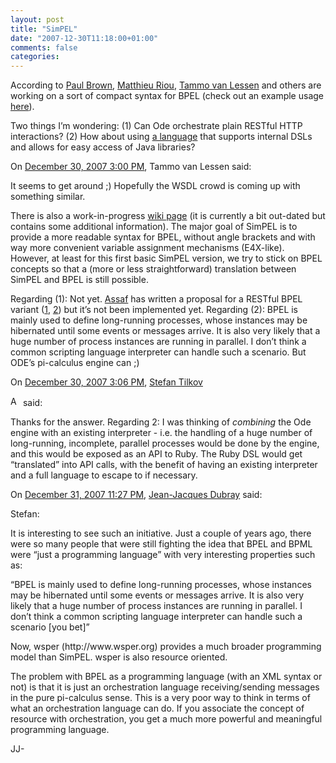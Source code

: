 ```yaml
---
layout: post
title: "SimPEL"
date: "2007-12-30T11:18:00+01:00"
comments: false
categories: 
---
```


<p>According to <a href="http://mult.ifario.us/articles/2007/12/18/scripting-for-the-cloud">Paul Brown</a>, <a href="http://offthelip.org/">Matthieu Riou</a>, <a href="http://www.taval.de/">Tammo van Lessen</a> and others are working on a sort of compact syntax for BPEL (check out an example usage <a href="http://svn.apache.org/viewvc/ode/sandbox/simpel/src/test/resources/loan-approval.simpel?revision=605313">here</a>).</p>

<p>Two things I&#8217;m wondering: (1) Can Ode orchestrate plain RESTful HTTP interactions? (2) How about using <a href="http://jruby.codehaus.org/">a language</a> that supports internal DSLs and allows for easy access of Java libraries?</p>

<section class="comments">



<div class="comment" id="comment-1551">
On <a href="#comment-1551" title="Permalink to this comment">December 30, 2007  3:00 PM</a>, Tammo van Lessen
said:
<p>It seems to get around ;) Hopefully the WSDL crowd is coming up with something similar.</p>

<p>There is also a work-in-progress <a href="http://cwiki.apache.org/ODExSITE/bpel-simplified-syntax-simbpel.html" rel="nofollow">wiki page</a> (it is currently a bit out-dated but contains some additional information). The major goal of SimPEL is to provide a more readable syntax for BPEL, without angle brackets and with way more convenient variable assignment mechanisms (E4X-like). However, at least for this first basic SimPEL version, we try to stick on BPEL concepts so that a (more or less straightforward) translation between SimPEL and BPEL is still possible.</p>

<p>Regarding (1): Not yet. <a href="http://labnotes.org/" rel="nofollow">Assaf</a> has written a proposal for a RESTful BPEL variant (<a href="http://cwiki.apache.org/ODExSITE/restful-bpel-part-i.html" rel="nofollow">1</a>, <a href="http://cwiki.apache.org/ODExSITE/restful-bpel-part-ii.html" rel="nofollow">2</a>) but it&#8217;s not been implemented yet.
Regarding (2): BPEL is mainly used to define long-running processes, whose instances may be hibernated until some events or messages arrive. It is also very likely that a huge number of process instances are running in parallel. I don&#8217;t think a common scripting language interpreter can handle such a scenario. But ODE&#8217;s pi-calculus engine can ;)</p>


<div class="comment" id="comment-1552">
On <a href="#comment-1552" title="Permalink to this comment">December 30, 2007  3:06 PM</a>, <a href="/blog/st/">Stefan Tilkov</a>

<a href="/blog/st/" class="commenter-profile"><img src="/mt4/mt-static/images/comment/mt_logo.png" height="16" alt="Author Profile Page" width="16" /></a>
said:
<p>Thanks for the answer. Regarding 2: I was thinking of <em>combining</em> the Ode engine with an existing interpreter - i.e. the handling of a huge number of long-running, incomplete, parallel processes would be done by the engine, and this would be exposed as an API to Ruby. The Ruby DSL would get &#8220;translated&#8221; into API calls, with the benefit of having an existing interpreter and a full language to escape to if necessary.</p>


<div class="comment" id="comment-1556">
On <a href="#comment-1556" title="Permalink to this comment">December 31, 2007 11:27 PM</a>, <a href="http://www.ebpml.org/ebpml_radio.htm" title="http://www.ebpml.org/ebpml_radio.htm" rel="nofollow">Jean-Jacques Dubray</a>
said:
<p>Stefan:</p>

<p>It is interesting to see such an initiative. Just a couple of years ago, there were so many people that were still fighting the idea that BPEL and BPML were &#8220;just a programming language&#8221; with very interesting properties such as:</p>

<p>&#8220;BPEL is mainly used to define long-running processes, whose instances may be hibernated until some events or messages arrive. It is also very likely that a huge number of process instances are running in parallel. I don’t think a common scripting language interpreter can handle such a scenario [you bet]&#8221;</p>

<p>Now, wsper (http://www.wsper.org) provides a much broader programming model than SimPEL. wsper is also resource oriented. </p>

<p>The problem with BPEL as a programming language (with an XML syntax or not) is that it is just an orchestration language receiving/sending messages in the pure pi-calculus sense. This is a very poor way to think in terms of what an orchestration language can do. If you associate the concept of resource with orchestration, you get a much more powerful and meaningful programming language. </p>

<p>JJ-</p>


</section>

